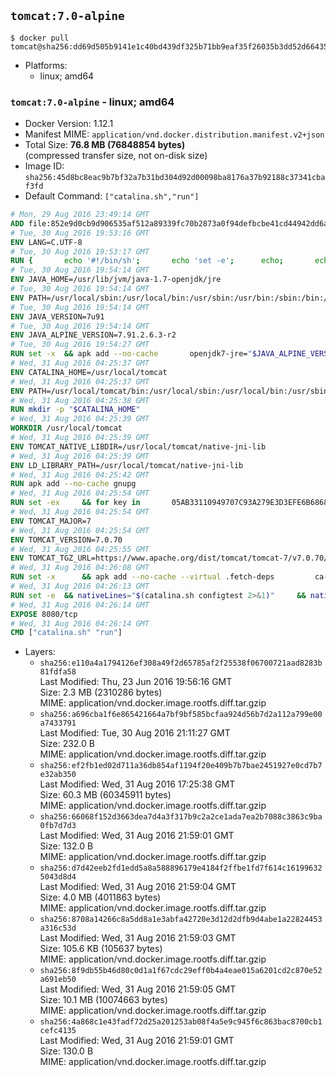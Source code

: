 ## `tomcat:7.0-alpine`

```console
$ docker pull tomcat@sha256:dd69d505b9141e1c40bd439df325b71bb9eaf35f26035b3dd52d664350082464
```

-	Platforms:
	-	linux; amd64

### `tomcat:7.0-alpine` - linux; amd64

-	Docker Version: 1.12.1
-	Manifest MIME: `application/vnd.docker.distribution.manifest.v2+json`
-	Total Size: **76.8 MB (76848854 bytes)**  
	(compressed transfer size, not on-disk size)
-	Image ID: `sha256:45d8bc8eac9b7bf32a7b31bd304d92d00098ba8176a37b92188c37341cbaf3fd`
-	Default Command: `["catalina.sh","run"]`

```dockerfile
# Mon, 29 Aug 2016 23:49:14 GMT
ADD file:852e9d0cb9d906535af512a89339fc70b2873a0f94defbcbe41cd44942dd6ac8 in / 
# Tue, 30 Aug 2016 19:53:16 GMT
ENV LANG=C.UTF-8
# Tue, 30 Aug 2016 19:53:17 GMT
RUN { 		echo '#!/bin/sh'; 		echo 'set -e'; 		echo; 		echo 'dirname "$(dirname "$(readlink -f "$(which javac || which java)")")"'; 	} > /usr/local/bin/docker-java-home 	&& chmod +x /usr/local/bin/docker-java-home
# Tue, 30 Aug 2016 19:54:14 GMT
ENV JAVA_HOME=/usr/lib/jvm/java-1.7-openjdk/jre
# Tue, 30 Aug 2016 19:54:14 GMT
ENV PATH=/usr/local/sbin:/usr/local/bin:/usr/sbin:/usr/bin:/sbin:/bin:/usr/lib/jvm/java-1.7-openjdk/jre/bin:/usr/lib/jvm/java-1.7-openjdk/bin
# Tue, 30 Aug 2016 19:54:14 GMT
ENV JAVA_VERSION=7u91
# Tue, 30 Aug 2016 19:54:14 GMT
ENV JAVA_ALPINE_VERSION=7.91.2.6.3-r2
# Tue, 30 Aug 2016 19:54:27 GMT
RUN set -x 	&& apk add --no-cache 		openjdk7-jre="$JAVA_ALPINE_VERSION" 	&& [ "$JAVA_HOME" = "$(docker-java-home)" ]
# Wed, 31 Aug 2016 04:25:37 GMT
ENV CATALINA_HOME=/usr/local/tomcat
# Wed, 31 Aug 2016 04:25:37 GMT
ENV PATH=/usr/local/tomcat/bin:/usr/local/sbin:/usr/local/bin:/usr/sbin:/usr/bin:/sbin:/bin:/usr/lib/jvm/java-1.7-openjdk/jre/bin:/usr/lib/jvm/java-1.7-openjdk/bin
# Wed, 31 Aug 2016 04:25:38 GMT
RUN mkdir -p "$CATALINA_HOME"
# Wed, 31 Aug 2016 04:25:39 GMT
WORKDIR /usr/local/tomcat
# Wed, 31 Aug 2016 04:25:39 GMT
ENV TOMCAT_NATIVE_LIBDIR=/usr/local/tomcat/native-jni-lib
# Wed, 31 Aug 2016 04:25:39 GMT
ENV LD_LIBRARY_PATH=/usr/local/tomcat/native-jni-lib
# Wed, 31 Aug 2016 04:25:42 GMT
RUN apk add --no-cache gnupg
# Wed, 31 Aug 2016 04:25:54 GMT
RUN set -ex 	&& for key in 		05AB33110949707C93A279E3D3EFE6B686867BA6 		07E48665A34DCAFAE522E5E6266191C37C037D42 		47309207D818FFD8DCD3F83F1931D684307A10A5 		541FBE7D8F78B25E055DDEE13C370389288584E7 		61B832AC2F1C5A90F0F9B00A1C506407564C17A3 		713DA88BE50911535FE716F5208B0AB1D63011C7 		79F7026C690BAA50B92CD8B66A3AD3F4F22C4FED 		9BA44C2621385CB966EBA586F72C284D731FABEE 		A27677289986DB50844682F8ACB77FC2E86E29AC 		A9C5DF4D22E99998D9875A5110C01C5A2F6059E7 		DCFD35E0BF8CA7344752DE8B6FB21E8933C60243 		F3A04C595DB5B6A5F1ECA43E3B7BBB100D811BBE 		F7DA48BB64BCB84ECBA7EE6935CD23C10D498E23 	; do 		gpg --keyserver ha.pool.sks-keyservers.net --recv-keys "$key"; 	done
# Wed, 31 Aug 2016 04:25:54 GMT
ENV TOMCAT_MAJOR=7
# Wed, 31 Aug 2016 04:25:54 GMT
ENV TOMCAT_VERSION=7.0.70
# Wed, 31 Aug 2016 04:25:55 GMT
ENV TOMCAT_TGZ_URL=https://www.apache.org/dist/tomcat/tomcat-7/v7.0.70/bin/apache-tomcat-7.0.70.tar.gz
# Wed, 31 Aug 2016 04:26:08 GMT
RUN set -x 		&& apk add --no-cache --virtual .fetch-deps 		ca-certificates 		tar 		openssl 	&& wget -O tomcat.tar.gz "$TOMCAT_TGZ_URL" 	&& wget -O tomcat.tar.gz.asc "$TOMCAT_TGZ_URL.asc" 	&& gpg --batch --verify tomcat.tar.gz.asc tomcat.tar.gz 	&& tar -xvf tomcat.tar.gz --strip-components=1 	&& rm bin/*.bat 	&& rm tomcat.tar.gz* 		&& nativeBuildDir="$(mktemp -d)" 	&& tar -xvf bin/tomcat-native.tar.gz -C "$nativeBuildDir" --strip-components=1 	&& apk add --no-cache --virtual .native-build-deps 		apr-dev 		gcc 		libc-dev 		make 		"openjdk${JAVA_VERSION%%[-~bu]*}"="$JAVA_ALPINE_VERSION" 		openssl-dev 	&& ( 		export CATALINA_HOME="$PWD" 		&& cd "$nativeBuildDir/native" 		&& ./configure 			--libdir="$TOMCAT_NATIVE_LIBDIR" 			--prefix="$CATALINA_HOME" 			--with-apr="$(which apr-1-config)" 			--with-java-home="$(docker-java-home)" 			--with-ssl=yes 		&& make -j$(getconf _NPROCESSORS_ONLN) 		&& make install 	) 	&& runDeps="$( 		scanelf --needed --nobanner --recursive "$TOMCAT_NATIVE_LIBDIR" 			| awk '{ gsub(/,/, "\nso:", $2); print "so:" $2 }' 			| sort -u 			| xargs -r apk info --installed 			| sort -u 	)" 	&& apk add --virtual .tomcat-native-rundeps $runDeps 	&& apk del .fetch-deps .native-build-deps 	&& rm -rf "$nativeBuildDir" 	&& rm bin/tomcat-native.tar.gz
# Wed, 31 Aug 2016 04:26:13 GMT
RUN set -e 	&& nativeLines="$(catalina.sh configtest 2>&1)" 	&& nativeLines="$(echo "$nativeLines" | grep 'Apache Tomcat Native')" 	&& nativeLines="$(echo "$nativeLines" | sort -u)" 	&& if ! echo "$nativeLines" | grep 'INFO: Loaded APR based Apache Tomcat Native library' >&2; then 		echo >&2 "$nativeLines"; 		exit 1; 	fi
# Wed, 31 Aug 2016 04:26:14 GMT
EXPOSE 8080/tcp
# Wed, 31 Aug 2016 04:26:14 GMT
CMD ["catalina.sh" "run"]
```

-	Layers:
	-	`sha256:e110a4a1794126ef308a49f2d65785af2f25538f06700721aad8283b81fdfa58`  
		Last Modified: Thu, 23 Jun 2016 19:56:16 GMT  
		Size: 2.3 MB (2310286 bytes)  
		MIME: application/vnd.docker.image.rootfs.diff.tar.gzip
	-	`sha256:a696cba1f6e865421664a7bf9bf585bcfaa924d56b7d2a112a799e00a7433791`  
		Last Modified: Tue, 30 Aug 2016 21:11:27 GMT  
		Size: 232.0 B  
		MIME: application/vnd.docker.image.rootfs.diff.tar.gzip
	-	`sha256:ef2fb1ed02d711a36db854af1194f20e409b7b7bae2451927e0cd7b7e32ab350`  
		Last Modified: Wed, 31 Aug 2016 17:25:38 GMT  
		Size: 60.3 MB (60345911 bytes)  
		MIME: application/vnd.docker.image.rootfs.diff.tar.gzip
	-	`sha256:66068f152d3663dea7d4a3f317b9c2a2ce1ada7ea2b7088c3863c9ba0fb7d7d3`  
		Last Modified: Wed, 31 Aug 2016 21:59:01 GMT  
		Size: 132.0 B  
		MIME: application/vnd.docker.image.rootfs.diff.tar.gzip
	-	`sha256:d7d42eeb2fd1edd5a8a588896179e4184f2ffbe1fd7f614c161996325043d8d4`  
		Last Modified: Wed, 31 Aug 2016 21:59:04 GMT  
		Size: 4.0 MB (4011863 bytes)  
		MIME: application/vnd.docker.image.rootfs.diff.tar.gzip
	-	`sha256:8708a14266c8a5dd8a1e3abfa42720e3d12d2dfb9d4abe1a22824453a316c53d`  
		Last Modified: Wed, 31 Aug 2016 21:59:03 GMT  
		Size: 105.6 KB (105637 bytes)  
		MIME: application/vnd.docker.image.rootfs.diff.tar.gzip
	-	`sha256:8f9db55b46d80c0d1a1f67cdc29eff0b4a4eae015a6201cd2c870e52a691eb50`  
		Last Modified: Wed, 31 Aug 2016 21:59:05 GMT  
		Size: 10.1 MB (10074663 bytes)  
		MIME: application/vnd.docker.image.rootfs.diff.tar.gzip
	-	`sha256:4a868c1e43fadf72d25a201253ab08f4a5e9c945f6c863bac8700cb1cefc4135`  
		Last Modified: Wed, 31 Aug 2016 21:59:01 GMT  
		Size: 130.0 B  
		MIME: application/vnd.docker.image.rootfs.diff.tar.gzip

